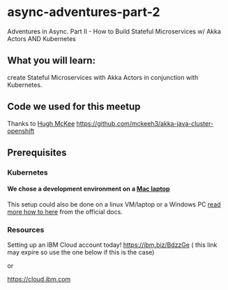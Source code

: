 # async-adventures-part-2
Adventures in Async. Part II - How to Build Stateful Microservices w/ Akka Actors AND Kubernetes

## What you will learn:
create Stateful Microservices with Akka Actors in conjunction with Kubernetes.

## Code we used for this meetup
Thanks to [Hugh McKee](https://github.com/mckeeh3)
https://github.com/mckeeh3/akka-java-cluster-openshift


## Prerequisites

### Kubernetes 
#### We chose a development environment on a [Mac laptop](./setup-local-env/minishift-mac-setup.md) 

This setup could also be done on a linux VM/laptop or a Windows PC
[read more how to here](https://docs.okd.io/latest/minishift/getting-started/setting-up-virtualization-environment.html) from the official docs.


### Resources
Setting up an IBM Cloud account today!
https://ibm.biz/BdzzGe ( this link may expire so use the one below if this is the case)

or 

https://cloud.ibm.com 
